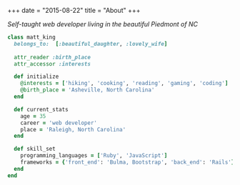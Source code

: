 +++
date = "2015-08-22"
title = "About"
+++

_Self-taught web developer living in the beautiful Piedmont of NC_

```ruby
class matt_king
  belongs_to:  [:beautiful_daughter, :lovely_wife]
  
  attr_reader :birth_place
  attr_accessor :interests

  def initialize
    @interests = ['hiking', 'cooking', 'reading', 'gaming', 'coding']
    @birth_place = 'Asheville, North Carolina'
  end

  def current_stats
    age = 35
    career = 'web developer'
    place = 'Raleigh, North Carolina'
  end

  def skill_set
    programming_languages = ['Ruby', 'JavaScript']
    frameworks = {'front_end': 'Bulma, Bootstrap', 'back_end': 'Rails'}
  end
end
```